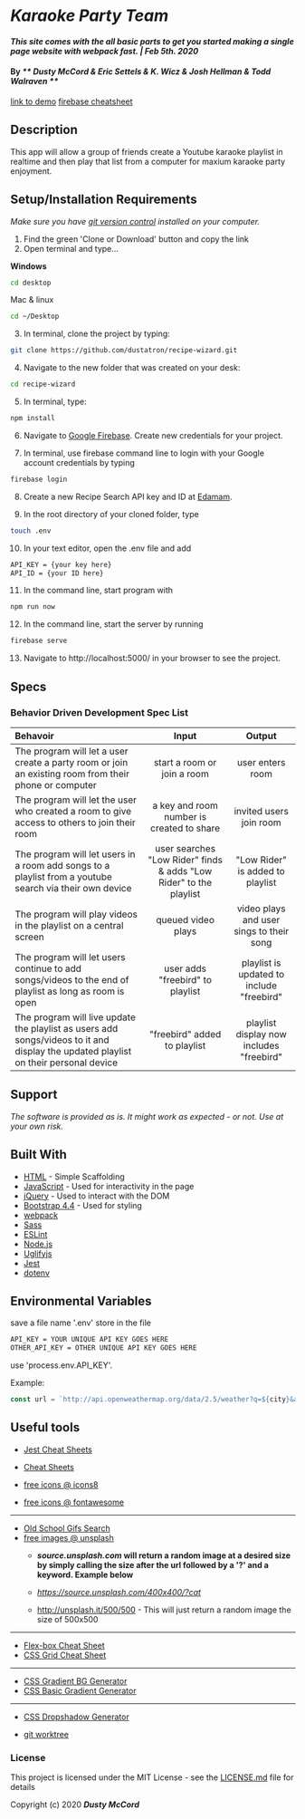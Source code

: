 # _Karaoke Party Team_

#### _This site comes with the all basic parts to get you started making a single page website with webpack fast. | Feb 5th. 2020_

#### By _** Dusty McCord & Eric Settels & K. Wicz  & Josh Hellman & Todd Walraven **_
[link to demo](https://karaoke-team.web.app/)
[firebase cheatsheet](/firbase-cheatsheet.md)

## Description

This app will allow a group of friends create a Youtube karaoke playlist in realtime and then play that list from a computer for maxium karaoke party enjoyment. 

## Setup/Installation Requirements

_Make sure you have [git version control](https://git-scm.com/downloads) installed on your computer._

1. Find the green 'Clone or Download' button and copy the link
2. Open terminal and type...

**Windows**
```sh 
cd desktop
```

 Mac & linux 
 ```sh
 cd ~/Desktop
 ```

 3. In terminal, clone the project by typing:

```sh
git clone https://github.com/dustatron/recipe-wizard.git
```

4. Navigate to the new folder that was created on your desk:
```sh
cd recipe-wizard
```

5. In terminal, type:
```sh
npm install
```
6. Navigate to [Google Firebase](https://firebase.google.com/docs/web/setup?authuser=0).  Create new credentials for your project.

7. In terminal, use firebase command line to login with your Google account credentials by typing 
```sh
firebase login
```

8. Create a new Recipe Search API key and ID at [Edamam](https://developer.edamam.com/edamam-recipe-api).

9. In the root directory of your cloned folder, type 
```sh
touch .env
```

10. In your text editor, open the .env file and add
```sh
API_KEY = {your key here}
API_ID = {your ID here}
```
11. In the command line, start program with
```sh
npm run now
```
12. In the command line, start the server by running
```sh
firebase serve
```
13. Navigate to http://localhost:5000/ in your browser to see the project.



## Specs
### Behavior Driven Development Spec List

Behavoir | Input | Output
:---------|:------:|:------:
| The program will let a user create a party room or join an existing room from their phone or computer| start a room or join a room | user enters room |
| The program will let the user who created a room to give access to others to join their room | a key and room number is created to share | invited users join room |
| The program will let users in a room add songs to a playlist from a youtube search via their own device | user searches "Low Rider" finds & adds "Low Rider" to the playlist  | "Low Rider" is added to playlist |
| The program will play videos in the playlist on a central screen | queued video plays  | video plays and user sings to their song |
| The program will let users continue to add songs/videos to the end of playlist as long as room is open | user adds "freebird" to playlist | playlist is updated to include "freebird" |
| The program will live update the playlist as users add songs/videos to it and display the updated playlist on their personal device |"freebird" added to playlist | playlist display now includes "freebird"|

## Support 

_The software is provided as is. It might work as expected - or not. Use at your own risk._


## Built With

* [HTML](https://developer.mozilla.org/en-US/docs/Web/HTML) - Simple Scaffolding
* [JavaScript](https://developer.mozilla.org/en-US/docs/Web/JavaScript) - Used for interactivity in the page
* [jQuery](https://jquery.com/) - Used to interact with the DOM
* [Bootstrap 4.4](https://getbootstrap.com/) - Used for styling
* [webpack](https://webpack.js.org/)
* [Sass](https://sass-lang.com/)
* [ESLint](https://eslint.org/)
* [Node.js](https://nodejs.org/en/)
* [Uglifyjs](https://www.uglifyjs.net/)
* [Jest](https://jestjs.io/)
* [dotenv](#)

## Environmental Variables

save a file name '.env'
store  in the file 
```sh
API_KEY = YOUR UNIQUE API KEY GOES HERE
OTHER_API_KEY = OTHER UNIQUE API KEY GOES HERE
```
use 'process.env.API_KEY'.

Example:

```javascript
const url = `http://api.openweathermap.org/data/2.5/weather?q=${city}&appid=${process.env.API_KEY}`
```

## Useful tools

* [Jest Cheat Sheets](https://devhints.io/jest)
* [Cheat Sheets](https://devhints.io/)

* [free icons @ icons8](https://icons8.com/)
* [free  icons @ fontawesome](https://fontawesome.com/)
---
* [Old School Gifs Search](https://gifcities.org/)
* [free images @ unsplash](https://unsplash.com/)
    * **_source.unsplash.com_ will return a random image at a desired size by simply calling the size after the url followed by a '?' and a keyword. Example below**

    * _https://source.unsplash.com/400x400/?cat_
    * http://unsplash.it/500/500 - This will just return a random image the size of 500x500
---
* [Flex-box Cheat Sheet](http://yoksel.github.io/flex-cheatsheet/)
* [CSS Grid Cheat Sheet](http://grid.malven.co/)
---
* [CSS Gradient BG Generator](https://mycolor.space/gradient)
* [CSS Basic Gradient Generator](https://cssgradient.io/)
---
* [CSS Dropshadow Generator](https://cssgenerator.org/box-shadow-css-generator.html)

* [git worktree](http://sangsoonam.github.io/2019/02/08/using-git-worktree-to-deploy-github-pages.html) 

### License

This project is licensed under the MIT License - see the [LICENSE.md](LICENSE.md) file for details

Copyright (c) 2020 **_Dusty McCord_**

